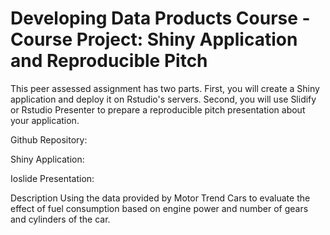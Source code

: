 # Developing Data Products Course - Course Project: Shiny Application and Reproducible Pitch

This peer assessed assignment has two parts. First, you will create a Shiny application and deploy it on Rstudio's servers. Second, you will use Slidify or Rstudio Presenter to prepare a reproducible pitch presentation about your application.

Github Repository: 

Shiny Application: 

Ioslide Presentation: 

Description
Using the data provided by Motor Trend Cars to evaluate the effect of fuel consumption based on engine power and number of gears and cylinders of the car.
